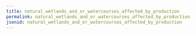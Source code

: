 ```yaml
---
title: natural_wetlands_and_or_watercourses_affected_by_production
permalink: natural_wetlands_and_or_watercourses_affected_by_production.html
jsonid: natural_wetlands_and_or_watercourses_affected_by_production
---
```


